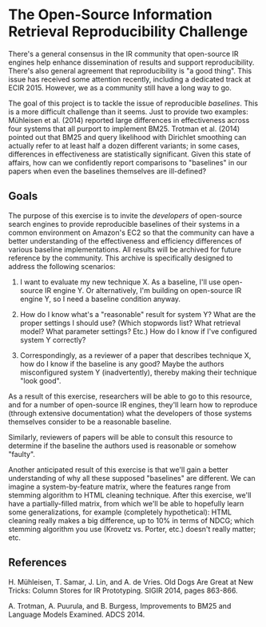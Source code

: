 The Open-Source Information Retrieval Reproducibility Challenge
===============================================================

There's a general consensus in the IR community that open-source IR engines help enhance dissemination of results and support reproducibility. There's also general agreement that reproducibility is "a good thing". This issue has received some attention recently, including a dedicated track at ECIR 2015. However, we as a community still have a long way to go.

The goal of this project is to tackle the issue of reproducible *baselines*. This is a more difficult challenge than it seems. Just to provide two examples: Mühleisen et al. (2014) reported large differences in effectiveness across four systems that all purport to implement BM25. Trotman et al. (2014) pointed out that BM25 and query likelihood with Dirichlet smoothing can actually refer to at least half a dozen different variants; in some cases, differences in effectiveness are statistically significant. Given this state of affairs, how can we confidently report comparisons to "baselines" in our papers when even the baselines themselves are ill-defined?

Goals
-----

The purpose of this exercise is to invite the *developers* of open-source search engines to provide reproducible baselines of their systems in a common environment on Amazon's EC2 so that the community can have a better understanding of the effectiveness and efficiency differences of various baseline implementations. All results will be archived for future reference by the community. This archive is specifically designed to address the following scenarios:

1. I want to evaluate my new technique X. As a baseline, I'll use open-source IR engine Y. Or alternatively, I'm building on open-source IR engine Y, so I need a baseline condition anyway.

1. How do I know what's a "reasonable" result for system Y? What are the proper settings I should use? (Which stopwords list? What retrieval model? What parameter settings? Etc.) How do I know if I've configured system Y correctly?

1. Correspondingly, as a reviewer of a paper that describes technique X, how do I know if the baseline is any good? Maybe the authors misconfigured system Y (inadvertently), thereby making their technique "look good".

As a result of this exercise, researchers will be able to go to this resource, and for a number of open-source IR engines, they'll learn how to reproduce (through extensive documentation) what the developers of those systems themselves consider to be a reasonable baseline.

Similarly, reviewers of papers will be able to consult this resource to determine if the baseline the authors used is reasonable or somehow "faulty".

Another anticipated result of this exercise is that we'll gain a better understanding of why all these supposed "baselines" are different. We can imagine a system-by-feature matrix, where the features range from stemming algorithm to HTML cleaning technique. After this exercise, we'll have a partially-filled matrix, from which we'll be able to hopefully learn some generalizations, for example (completely hypothetical): HTML cleaning really makes a big difference, up to 10% in terms of NDCG; which stemming algorithm you use (Krovetz vs. Porter, etc.) doesn't really matter; etc.

References
----------

H. Mühleisen, T. Samar, J. Lin, and A. de Vries. Old Dogs Are Great at New Tricks: Column Stores for IR Prototyping. SIGIR 2014, pages 863-866.

A. Trotman, A. Puurula, and B. Burgess, Improvements to BM25 and Language Models Examined. ADCS 2014.
